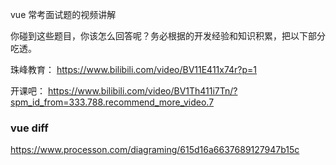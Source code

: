 vue 常考面试题的视频讲解

你碰到这些题目，你该怎么回答呢？务必根据的开发经验和知识积累，把以下部分吃透。

珠峰教育：
https://www.bilibili.com/video/BV11E411x74r?p=1

开课吧：
https://www.bilibili.com/video/BV1Th411i7Tn/?spm_id_from=333.788.recommend_more_video.7


### vue diff

https://www.processon.com/diagraming/615d16a6637689127947b15c